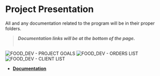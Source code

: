 # Project Presentation
All and any documentation related to the program will be in their proper folders.<br>
>***Documentation links will be at the bottom of the page.*** <br><br>
<img src='https://user-images.githubusercontent.com/100146657/159002929-59d39801-448b-43d4-a8a3-a87f3df912dd.png' alt="FOOD_DEV - PROJECT GOALS">
<img src='https://user-images.githubusercontent.com/100146657/159003051-e2424812-61c4-4997-a0e5-73bb65ca5a62.png' alt="FOOD_DEV - ORDERS LIST">
<img src='https://user-images.githubusercontent.com/100146657/159002758-0f85e57a-4f56-46de-abfb-c45529535b24.png' alt="FOOD_DEV - CLIENT LIST">

   - [**Documentation**](https://upraggy.github.io/FOOD_DEV/Documentation/)

